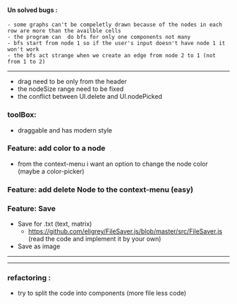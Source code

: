 #### Un solved bugs :
    - some graphs can't be compeletly drawn because of the nodes in each row are more than the availble cells
    - the program can  do bfs for only one components not many
    - bfs start from node 1 so if the user's input doesn't have node 1 it won't work 
    - the bfs act strange when we create an edge from node 2 to 1 (not from 1 to 2)
-----
  - drag need to be only from the header
  - the nodeSize range need to be fixed
  - the conflict between UI.delete and UI.nodePicked


### toolBox:
- draggable and has modern style

### Feature: add color to a node
- from the context-menu i want an option to change the node color (maybe a color-picker)

### Feature: add delete Node to the context-menu (easy)

### Feature: Save
- Save for .txt (text, matrix)
    - https://github.com/eligrey/FileSaver.js/blob/master/src/FileSaver.js (read the code and implement it by your own)
- Save as image 
---

----
### refactoring :
- try to split the code into components (more file less code)
